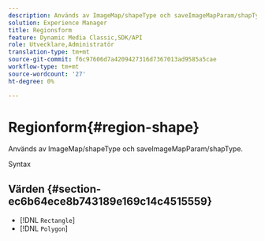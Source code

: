 ```yaml
---
description: Används av ImageMap/shapeType och saveImageMapParam/shapType.
solution: Experience Manager
title: Regionsform
feature: Dynamic Media Classic,SDK/API
role: Utvecklare,Administratör
translation-type: tm+mt
source-git-commit: f6c97606d7a4209427316d7367013ad9585a5cae
workflow-type: tm+mt
source-wordcount: '27'
ht-degree: 0%

---
```



# Regionform{#region-shape}

Används av ImageMap/shapeType och saveImageMapParam/shapType.

Syntax

## Värden {#section-ec6b64ece8b743189e169c14c4515559}

* [!DNL `Rectangle`]
* [!DNL `Polygon`]

